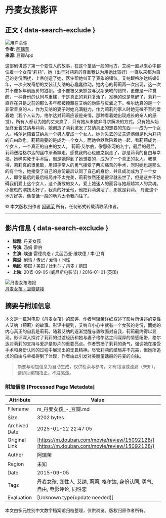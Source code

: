 # 丹麦女孩影评

## 正文 { data-search-exclude }


![用户头像](https://img9.doubanio.com/icon/u202025893-6.jpg)  
**作者**: [阿璃茉](https://www.douban.com/people/202025893/)  
**来源**: 豆瓣App  

这部剧讲述了第一个变性人的故事，在这个童话一般的地方，艾纳一直以来心中都住着一个女孩“莉莉”，她（出于对莉莉的尊重我认为用她比较好）一直以来都为自己的身份困扰，上帝创造了她，医生帮她纠正了表象的错位。艾纳跟格尔达结婚6年，一次突发奇想的女装让艾纳的心蠢蠢欲动，她内心的莉莉再一次出现，这一次并不像多年前厨房的狼狈，也不像被父亲抓包与汉斯亲吻的错愕，更像是一种觉醒，一种身份的认同与重建，于是真正的莉莉复活了，准确的说是觉醒了，莉莉一直存在只是之前的那么多年都被掩藏在艾纳的伪装与皮囊之下。格尔达真的是一个非常善良的人，作为艾纳的妻子时她充满魅力，作为莉莉的家人时她无微不至的爱着她（我个人认为，格尔达对莉莉应该是亲情，那种看着她出现成长的亲人的感觉），所有人都认为她的丈夫疯了，只有她从未放弃寻求解决的方式，只有她从始至终爱着艾纳与莉莉，她创造了莉莉激发了艾纳真正的想要的东西——成为一个女人。格尔达陪着艾纳从一个男人变成一个女人，她为失去的丈夫遗憾但是也为莉莉的自由欣慰，莉莉需要的是成为一个女人，而她会默默陪着她一起，看莉莉成为一个女人，一个真正的自由的女人。 莉莉·艾尔伯，像那条河的名字，最后的最后，莉莉送给格尔达的丝巾渐渐飘走，感觉我的心也随之飘走了，那是莉莉的自由与幸福，她确实死于手术后，但是她得到了她想要的，成为了一个真正的女人。我觉得，莉莉真的很勇敢，用超乎常人的勇气接受了两次痛苦的手术，同时她也是那么的有个性，她接受了自己的身份最后认同了自己的身份，并且成功成为了一个女人，即使最后的最后结局并不太完美，莉莉依然还是很早就去世了，但是这并不妨碍我们爱上这个女人，这个勇敢的女人，爱上她迷人的面容与她超越常人的灵魂。小雀斑的演技太好了，我真的好爱他，他把莉莉演活了，那就是莉莉。 丹麦这个地方好美，像童话一般的地方太令我向往了。

© 本文版权归作者 [阿璃茉](https://www.douban.com/people/202025893/) 所有，任何形式转载请联系作者。

---

## 影片信息 { data-search-exclude }

- **标题**: 丹麦女孩
- **导演**: 汤姆·霍伯
- **主演**: 埃迪·雷德梅恩 / 艾丽西亚·维坎德 / 本·卫肖
- **类型**: 剧情 / 传记 / 爱情 / 同性
- **地区**: 英国 / 美国 / 比利时 / 丹麦 / 德国
- **上映**: 2015-09-05 (威尼斯电影节) / 2016-01-01 (英国)
  
![丹麦女孩海报](https://img1.doubanio.com/view/photo/s_ratio_poster/public/p2264778990.webp)  
[丹麦女孩 - 豆瓣链接](https://movie.douban.com/subject/3071604/)
<!-- tcd_original_link https://m.douban.com/movie/review/15092128/ -->


## 摘要与附加信息

<!-- tcd_abstract -->
本文是一篇对电影《丹麦女孩》的影评，作者阿璃茉详细叙述了影片所讲述的变性人艾纳（莉莉）的故事。影评中提到，艾纳自小心中就有一个女孩的身份，而她的内心真正的自我是莉莉。随着艾纳的逐渐觉醒与勇敢面对自我，莉莉最终得以显现。影评深入探讨了莉莉的过渡经历和她与妻子格尔达之间深厚的情感纽带，格尔达对莉莉的支持与爱护是影片的重要亮点。作者赞扬了莉莉的勇气，强调她在接受手术和身份认同的过程中展现出的无畏精神。尽管莉莉的结局并不完美，但她所追求的自由与幸福得到了体现，作者由此引发对美丽童话般的丹麦的向往。
<!-- tcd_abstract_end -->

> 摘要与附加信息为自动生成，仅供检索与参考。如有错误或遗漏（未知），请协助编辑指正，不胜感激。

### 附加信息 [Processed Page Metadata]

| Attribute       | Value                                  |
|-----------------|----------------------------------------|
| Filename        | m_丹麦女孩_-_豆瓣.md                             |
| Size            | 3202 bytes                           |
| Archived Date   | 2025-01-22 22:47:05                             |
| Original Link   | [https://m.douban.com/movie/review/15092128/](https://m.douban.com/movie/review/15092128/)                       |
| Author          | 阿璃茉                               |
| Region          | 未知                               |
| Date            | 2015-09-05                                 |
| Tags            | 丹麦女孩, 变性人, 艾纳, 莉莉, 格尔达, 身份认同, 勇气, 自由, 电影评论, 同性恋                                 |
| Evaluation            | [Unknown type(update needed)]                                 |
<!-- tcd_table_end -->

本文由多元性别中文数字档案馆归档整理，仅供浏览。版权归原作者所有。
